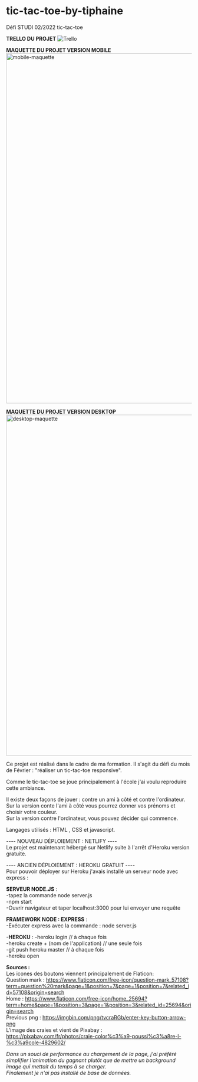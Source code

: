 # tic-tac-toe-by-tiphaine
Défi STUDI 02/2022 tic-tac-toe

**TRELLO DU PROJET** 
![Trello](https://user-images.githubusercontent.com/90333029/154997072-92e5aa8f-a0dd-4303-beac-d439049e2f06.png)

**MAQUETTE DU PROJET VERSION MOBILE**
<img width="949" alt="mobile-maquette" src="https://user-images.githubusercontent.com/90333029/157853763-52b0fa95-dd36-4503-9914-a3b8756fa060.png">

**MAQUETTE DU PROJET VERSION DESKTOP**
<img width="924" alt="desktop-maquette" src="https://user-images.githubusercontent.com/90333029/157853904-6619921b-dd50-4a35-9d77-05ea59cb7892.png">

Ce projet est réalisé dans le cadre de ma formation. Il s'agit du défi du mois de Février : "réaliser un tic-tac-toe responsive".  

Comme le tic-tac-toe se joue principalement à l'école j'ai voulu reproduire cette ambiance.  

Il existe deux façons de jouer : contre un ami à côté et contre l'ordinateur.  
Sur la version conte l'ami à côté vous pourrez donner vos prénoms et choisir votre couleur.  
Sur la version contre l'ordinateur, vous pouvez décider qui commence.

Langages utilisés : HTML , CSS et javascript.  

---- NOUVEAU DÉPLOIEMENT : NETLIFY ----  
Le projet est maintenant hébergé sur Netlify suite à l'arrêt d'Heroku version gratuite.

---- ANCIEN DÉPLOIEMENT : HEROKU GRATUIT ----  
Pour pouvoir déployer sur Heroku j'avais installé un serveur node avec express :  

**SERVEUR NODE.JS** :  
-tapez la commande node server.js  
-npm start  
-Ouvrir navigateur et taper localhost:3000 pour lui envoyer une requête  

**FRAMEWORK NODE : EXPRESS** :  
-Exécuter express avec la commande : node server.js    

**-HEROKU** :
-heroku login // à chaque fois  
-heroku create  + (nom de l'application) // une seule fois   
-git push heroku master // à chaque fois  
-heroku open   

**Sources :**   
Les icones des boutons viennent principalement de Flaticon:  
Question mark : https://www.flaticon.com/free-icon/question-mark_57108?term=question%20mark&page=1&position=7&page=1&position=7&related_id=57108&origin=search  
Home : https://www.flaticon.com/free-icon/home_25694?term=home&page=1&position=3&page=1&position=3&related_id=25694&origin=search  
Previous png : https://imgbin.com/png/tvcraRGb/enter-key-button-arrow-png  
L'image des craies et vient de Pixabay :  https://pixabay.com/fr/photos/craie-color%c3%a9-poussi%c3%a8re-l-%c3%a9cole-4829602/  
 
_Dans un souci de performance au chargement de la page, j'ai préféré simplifier l'animation du gagnant plutôt que de mettre un background image qui mettait du temps à se charger.  
Finalement je n'ai pas installé de base de données._  
